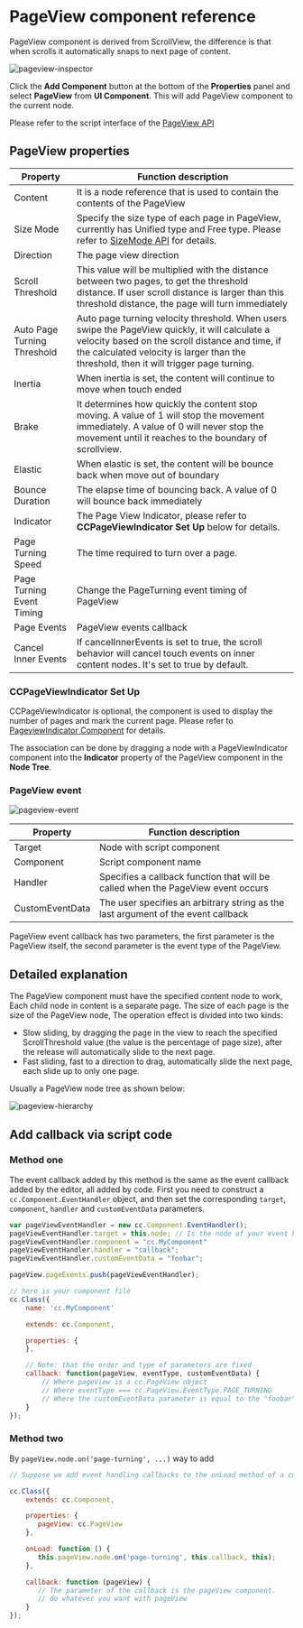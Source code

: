 # PageView component reference

PageView component is derived from ScrollView, the difference is that when scrolls it automatically snaps to next page of content.

![pageview-inspector](./pageview/pageview-inspector.png)

Click the **Add Component** button at the bottom of the **Properties** panel and select **PageView** from **UI Component**. This will add PageView component to the current node.

Please refer to the script interface of the [PageView API](%__APIDOC__%/en/classes/PageView.html)

## PageView properties

| Property                    | Function description |
| --------------------------- | --------------------------- |
| Content                     | It is a node reference that is used to contain the contents of the PageView |
| Size Mode                   | Specify the size type of each page in PageView, currently has Unified type and Free type. Please refer to [SizeMode API](%__APIDOC__%/en/enums/PageView.SizeMode.html) for details.|
| Direction                   | The page view direction |
| Scroll Threshold            | This value will be multiplied with the distance between two pages, to get the threshold distance. If user scroll distance is larger than this threshold distance, the page will turn immediately |
| Auto Page Turning Threshold | Auto page turning velocity threshold. When users swipe the PageView quickly, it will calculate a velocity based on the scroll distance and time, if the calculated velocity is larger than the threshold, then it will trigger page turning. |
| Inertia                     | When inertia is set, the content will continue to move when touch ended |
| Brake                       | It determines how quickly the content stop moving. A value of 1 will stop the movement immediately. A value of 0 will never stop the movement until it reaches to the boundary of scrollview. |
| Elastic                     | When elastic is set, the content will be bounce back when move out of boundary |
| Bounce Duration             | The elapse time of bouncing back. A value of 0 will bounce back immediately |
| Indicator                   | The Page View Indicator, please refer to **CCPageViewIndicator Set Up** below for details. |
| Page Turning Speed          | The time required to turn over a page. |
| Page Turning Event Timing   | Change the PageTurning event timing of PageView |
| Page Events                 | PageView events callback |
| Cancel Inner Events         | If cancelInnerEvents is set to true, the scroll behavior will cancel touch events on inner content nodes. It's set to true by default.|

### CCPageViewIndicator Set Up

CCPageViewIndicator is optional, the component is used to display the number of pages and mark the current page. Please refer to [PageviewIndicator Component](./pageviewindicator.md) for details.

The association can be done by dragging a node with a PageViewIndicator component into the **Indicator** property of the PageView component in the **Node Tree**.

### PageView event

![pageview-event](./pageview/pageview-event.png)

| Property        | Function description |
| --------------  | -----------                                                  |
| Target          | Node with script component |
| Component       | Script component name |
| Handler         | Specifies a callback function that will be called when the PageView event occurs |
| CustomEventData | The user specifies an arbitrary string as the last argument of the event callback |

PageView event callback has two parameters, the first parameter is the PageView itself, the second parameter is the event type of the PageView.

## Detailed explanation

The PageView component must have the specified content node to work, Each child node in content is a separate page. The size of each page is the size of the PageView node, The operation effect is divided into two kinds: 

- Slow sliding, by dragging the page in the view to reach the specified ScrollThreshold value (the value is the percentage of page size), after the release will automatically slide to the next page.
- Fast sliding, fast to a direction to drag, automatically slide the next page, each slide up to only one page.

Usually a PageView node tree as shown below:

![pageview-hierarchy](./pageview/pageview-hierarchy.png)

## Add callback via script code

### Method one

The event callback added by this method is the same as the event callback added by the editor, all added by code. First you need to construct a `cc.Component.EventHandler` object, and then set the corresponding `target`, `component`, `handler` and `customEventData` parameters.

```js
var pageViewEventHandler = new cc.Component.EventHandler();
pageViewEventHandler.target = this.node; // Is the node of your event handling code component
pageViewEventHandler.component = "cc.MyComponent"
pageViewEventHandler.handler = "callback";
pageViewEventHandler.customEventData = "foobar";

pageView.pageEvents.push(pageViewEventHandler);

// here is your component file
cc.Class({
    name: 'cc.MyComponent'

    extends: cc.Component,

    properties: {
    },

    // Note: that the order and type of parameters are fixed
    callback: function(pageView, eventType, customEventData) {
        // Where pageView is a cc.PageView object
        // Where eventType === cc.PageView.EventType.PAGE_TURNING
        // Where the customEventData parameter is equal to the "foobar"
    }
});
```

### Method two

By `pageView.node.on('page-turning', ...)` way to add

```js
// Suppose we add event handling callbacks to the onLoad method of a component and perform event handling in the callback function:

cc.Class({
    extends: cc.Component,

    properties: {
       pageView: cc.PageView
    },

    onLoad: function () {
       this.pageView.node.on('page-turning', this.callback, this);
    },

    callback: function (pageView) {
       // The parameter of the callback is the pageView component.
       // do whatever you want with pageView
    }
});
```
